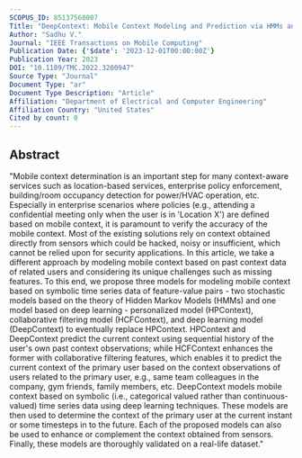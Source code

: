 ```yaml
---
SCOPUS_ID: 85137568007
Title: "DeepContext: Mobile Context Modeling and Prediction via HMMs and Deep Learning"
Author: "Sadhu V."
Journal: "IEEE Transactions on Mobile Computing"
Publication Date: {'$date': '2023-12-01T00:00:00Z'}
Publication Year: 2023
DOI: "10.1109/TMC.2022.3200947"
Source Type: "Journal"
Document Type: "ar"
Document Type Description: "Article"
Affiliation: "Department of Electrical and Computer Engineering"
Affiliation Country: "United States"
Cited by count: 0
---
```


## Abstract
"Mobile context determination is an important step for many context-aware services such as location-based services, enterprise policy enforcement, building/room occupancy detection for power/HVAC operation, etc. Especially in enterprise scenarios where policies (e.g., attending a confidential meeting only when the user is in 'Location X') are defined based on mobile context, it is paramount to verify the accuracy of the mobile context. Most of the existing solutions rely on context obtained directly from sensors which could be hacked, noisy or insufficient, which cannot be relied upon for security applications. In this article, we take a different approach by modeling mobile context based on past context data of related users and considering its unique challenges such as missing features. To this end, we propose three models for modeling mobile context based on symbolic time series data of feature-value pairs - two stochastic models based on the theory of Hidden Markov Models (HMMs) and one model based on deep learning - personalized model (HPContext), collaborative filtering model (HCFContext), and deep learning model (DeepContext) to eventually replace HPContext. HPContext and DeepContext predict the current context using sequential history of the user's own past context observations; while HCFContext enhances the former with collaborative filtering features, which enables it to predict the current context of the primary user based on the context observations of users related to the primary user, e.g., same team colleagues in the company, gym friends, family members, etc. DeepContext models mobile context based on symbolic (i.e., categorical valued rather than continuous-valued) time series data using deep learning techniques. These models are then used to determine the context of the primary user at the current instant or some timesteps in to the future. Each of the proposed models can also be used to enhance or complement the context obtained from sensors. Finally, these models are thoroughly validated on a real-life dataset."
